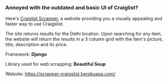 ### Annoyed with the outdated and basic UI of Craiglist? 

Here's [Craiglist Scrapper](https://scrapper-craigslist.herokuapp.com ), a website providing you a visually appealing and faster way to use Craigslist.

The site returns results for the Delhi location. Upon searching for any item, the website will return the results in a 3 column grid with the item's picture, title, description and its price. 

Framework: **Django**

Library used for web scrapping: **Beautiful Soup**

Website: https://scrapper-craigslist.herokuapp.com/ 
